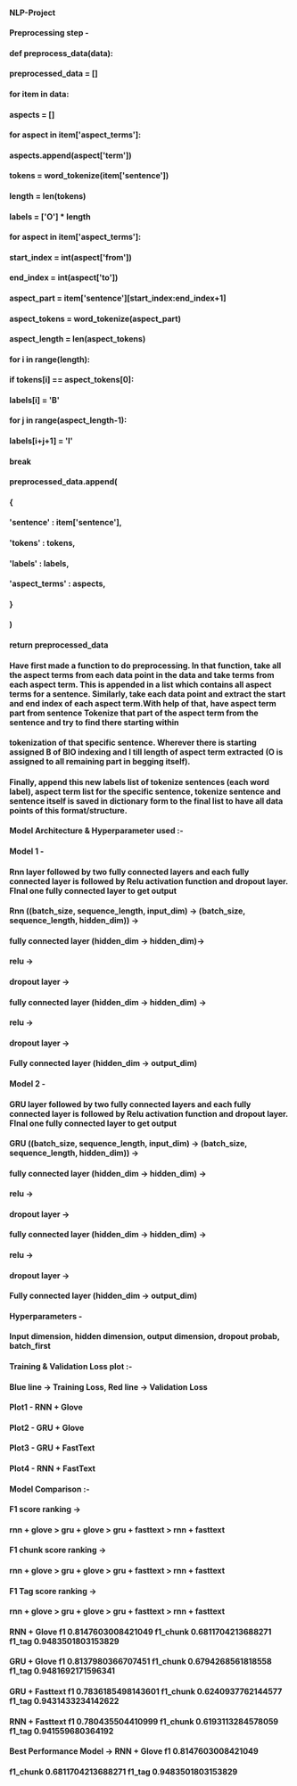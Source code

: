 #### NLP-Project
#### Preprocessing step -
#### def preprocess_data(data):
#### preprocessed_data = []
#### for item in data:
#### aspects = []
#### for aspect in item['aspect_terms']:
#### aspects.append(aspect['term'])
#### tokens = word_tokenize(item['sentence'])
#### length = len(tokens)
#### labels = ['O'] * length
#### for aspect in item['aspect_terms']:
#### start_index = int(aspect['from'])
#### end_index = int(aspect['to'])
#### aspect_part = item['sentence'][start_index:end_index+1]
#### aspect_tokens = word_tokenize(aspect_part)
#### aspect_length = len(aspect_tokens)
#### for i in range(length):
#### if tokens[i] == aspect_tokens[0]:
#### labels[i] = 'B'
#### for j in range(aspect_length-1):
#### labels[i+j+1] = 'I'
#### break
#### preprocessed_data.append(
#### {
#### 'sentence' : item['sentence'],
#### 'tokens' : tokens,
#### 'labels' : labels,
#### 'aspect_terms' : aspects,
#### }
#### )
#### return preprocessed_data
#### Have first made a function to do preprocessing. In that function, take all the aspect terms from each data point in the data and take terms from each aspect term. This is appended in a list which contains all aspect terms for a sentence. Similarly, take each data point and extract the start and end index of each aspect term.With help of that, have aspect term part from sentence Tokenize that part of the aspect term from the sentence and try to find there starting within
#### tokenization of that specific sentence. Wherever there is starting assigned B of BIO indexing and I till length of aspect term extracted (O is assigned to all remaining part in begging itself).
#### Finally, append this new labels list of tokenize sentences (each word label), aspect term list for the specific sentence, tokenize sentence and sentence itself is saved in dictionary form to the final list to have all data points of this format/structure.
#### Model Architecture & Hyperparameter used :-
#### Model 1 -
#### Rnn layer followed by two fully connected layers and each fully connected layer is followed by Relu activation function and dropout layer. FInal one fully connected layer to get output
#### Rnn ((batch_size, sequence_length, input_dim) → (batch_size, sequence_length, hidden_dim)) ->
#### fully connected layer (hidden_dim → hidden_dim)->
#### relu ->
#### dropout layer ->
#### fully connected layer (hidden_dim → hidden_dim) ->
#### relu ->
#### dropout layer ->
#### Fully connected layer (hidden_dim → output_dim)
#### Model 2 -
#### GRU layer followed by two fully connected layers and each fully connected layer is followed by Relu activation function and dropout layer. FInal one fully connected layer to get output
#### GRU ((batch_size, sequence_length, input_dim) → (batch_size, sequence_length, hidden_dim)) ->
#### fully connected layer (hidden_dim → hidden_dim) ->
#### relu ->
#### dropout layer ->
#### fully connected layer (hidden_dim → hidden_dim) ->
#### relu ->
#### dropout layer ->
#### Fully connected layer (hidden_dim → output_dim)
#### Hyperparameters -
#### Input dimension, hidden dimension, output dimension, dropout probab, batch_first
#### Training & Validation Loss plot :-
#### Blue line -> Training Loss, Red line -> Validation Loss
#### Plot1 - RNN + Glove
#### Plot2 - GRU + Glove
#### Plot3 - GRU + FastText
#### Plot4 - RNN + FastText
#### Model Comparison :-
#### F1 score ranking ->
#### rnn + glove > gru + glove > gru + fasttext > rnn + fasttext
#### F1 chunk score ranking ->
#### rnn + glove > gru + glove > gru + fasttext > rnn + fasttext
#### F1 Tag score ranking ->
#### rnn + glove > gru + glove > gru + fasttext > rnn + fasttext
#### RNN + Glove f1 0.8147603008421049 f1_chunk 0.6811704213688271 f1_tag 0.9483501803153829
#### GRU + Glove f1 0.8137980366707451 f1_chunk 0.6794268561818558 f1_tag 0.9481692171596341
#### GRU + Fasttext f1 0.7836185498143601 f1_chunk 0.6240937762144577 f1_tag 0.9431433234142622
#### RNN + Fasttext f1 0.780435504410999 f1_chunk 0.6193113284578059 f1_tag 0.941559680364192
#### Best Performance Model -> RNN + Glove f1 0.8147603008421049
#### f1_chunk 0.6811704213688271 f1_tag 0.9483501803153829
